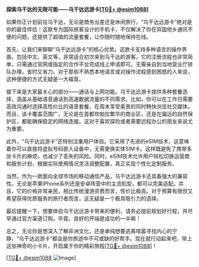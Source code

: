 **探索乌干达的无限可能——乌干达远游卡[[TG💪+ @esim1088](https://t.me/s/esim1088)]**

如果你正计划前往乌干达，无论是商务出差还是休闲旅行，“乌干达远游卡”绝对是你的最佳伴侣！这款专为国际旅客设计的手机卡，不仅解决了你在异国他乡通讯不便的问题，还提供了超值的流量套餐，让你随时随地保持在线。

首先，让我们来聊聊“乌干达远游卡”的核心优势。这款卡支持多种语言的操作界面，包括中文、英文等，非常适合初次来到乌干达的游客。它的注册流程也非常简单，只需通过官网或指定的合作平台完成线上申请即可。无需亲自到当地营业厅排队办理，省时又省力。对于那些不熟悉本地语言或对操作流程感到困惑的人来说，这种便捷的方式无疑是一大福音。

接下来是大家最关心的部分——通话与上网功能。乌干达远游卡提供多种套餐选择，涵盖从基础语音通话到高速数据流量的不同需求。比如，你可以在工作日需要高效沟通时选择高性价比的语音套餐，在周末享受美景的同时畅快浏览社交媒体。而且，该卡覆盖范围广，无论是在首都坎帕拉繁华的商业区，还是在偏远的自然保护区，都能确保稳定的网络连接。这对于喜欢探险或者需要远程办公的朋友来说尤为重要。

此外，“乌干达远游卡”还特别注重用户体验。它采用了先进的eSIM技术，这意味着你可以直接将虚拟号码嵌入设备中，无需更换实体SIM卡。这样既避免了携带多张卡片的麻烦，也减少了丢失的风险。同时，eSIM技术允许用户轻松切换运营商和服务计划，根据实际使用情况灵活调整配置，真正实现个性化定制服务。

当然，作为一款面向全球市场的移动通信产品，乌干达远游卡还具备强大的兼容性。无论是苹果iPhone系列还是安卓阵营中的主流机型，都可以完美适配。并且，它的价格非常亲民，相比传统漫游资费而言，性价比极高。对于预算有限但又希望获得优质服务的旅行者而言，这无疑是一个极具吸引力的选择。

最后提醒一下，想要体验乌干达远游卡带来的便利，请务必提前规划好行程，并尽早通过官方渠道订购。毕竟，良好的开端是成功的一半嘛！

总之，无论你是想深入了解非洲文化，还是单纯想要逃离喧嚣寻找内心的宁静，“乌干达远游卡”都会是你旅途中不可或缺的好帮手。现在就行动起来吧，带上这张神奇的小卡片，开启属于你的精彩旅程[[TG💪+ @esim1088](https://t.me/s/esim1088)]！

[[TG💪+ @esim1088](https://t.me/s/esim1088) ![Image](https://i.postimg.cc/4NQfJmqS/Snipaste-2025-05-13-00-14-12.png)]